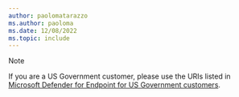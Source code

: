 ```yaml
---
author: paolomatarazzo
ms.author: paoloma
ms.date: 12/08/2022
ms.topic: include
---
```


>[!NOTE]
>If you are a US Government customer, please use the URIs listed in [Microsoft Defender for Endpoint for US Government customers](/microsoft-365/security/defender-endpoint/gov#api).